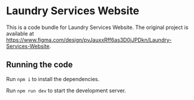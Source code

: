 
  # Laundry Services Website

  This is a code bundle for Laundry Services Website. The original project is available at https://www.figma.com/design/pvJauxxRff6as3D0jJPDkn/Laundry-Services-Website.

  ## Running the code

  Run `npm i` to install the dependencies.

  Run `npm run dev` to start the development server.
  
